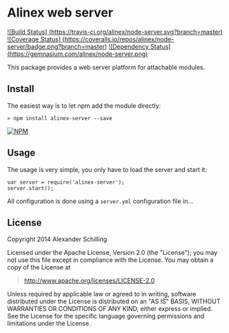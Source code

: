 Alinex web server
=================================================

[![Build Status] (https://travis-ci.org/alinex/node-server.svg?branch=master)](https://travis-ci.org/alinex/node-server) 
[![Coverage Status] (https://coveralls.io/repos/alinex/node-server/badge.png?branch=master)](https://coveralls.io/r/alinex/node-server?branch=master)
[![Dependency Status] (https://gemnasium.com/alinex/node-server.png)](https://gemnasium.com/alinex/node-server)

This package provides a web server platform for attachable modules.


Install
-------------------------------------------------

The easiest way is to let npm add the module directly:

    > npm install alinex-server --save

[![NPM](https://nodei.co/npm/alinex-server.png?downloads=true&stars=true)](https://nodei.co/npm/alinex-server/)


Usage
-------------------------------------------------

The usage is very simple, you only have to load the server and start it:

    var server = require('alinex-server');
    server.start();

All configuration is done using a `server.yml` configuration file in... 


License
-------------------------------------------------

Copyright 2014 Alexander Schilling

Licensed under the Apache License, Version 2.0 (the "License");
you may not use this file except in compliance with the License.
You may obtain a copy of the License at

>  <http://www.apache.org/licenses/LICENSE-2.0>

Unless required by applicable law or agreed to in writing, software
distributed under the License is distributed on an "AS IS" BASIS,
WITHOUT WARRANTIES OR CONDITIONS OF ANY KIND, either express or implied.
See the License for the specific language governing permissions and
limitations under the License.
